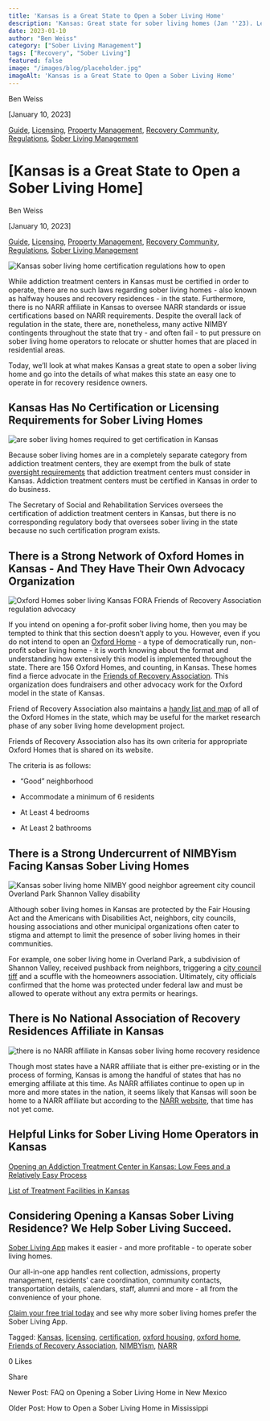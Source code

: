 ```yaml
---
title: 'Kansas is a Great State to Open a Sober Living Home'
description: 'Kansas: Great state for sober living homes (Jan ''23). Learn why: explores high demand, lack of required state certification & market potential.'
date: 2023-01-10
author: "Ben Weiss"
category: ["Sober Living Management"]
tags: ["Recovery", "Sober Living"]
featured: false
image: "/images/blog/placeholder.jpg"
imageAlt: 'Kansas is a Great State to Open a Sober Living Home'
---
```


Ben Weiss

[January 10, 2023]

[Guide](/sober-living-app-blog/category/Guide), [Licensing](/sober-living-app-blog/category/Licensing), [Property Management](/sober-living-app-blog/category/Property+Management), [Recovery Community](/sober-living-app-blog/category/Recovery+Community), [Regulations](/sober-living-app-blog/category/Regulations), [Sober Living Management](/sober-living-app-blog/category/Sober+Living+Management)

#  [Kansas is a Great State to Open a Sober Living Home]

Ben Weiss

[January 10, 2023]

[Guide](/sober-living-app-blog/category/Guide), [Licensing](/sober-living-app-blog/category/Licensing), [Property Management](/sober-living-app-blog/category/Property+Management), [Recovery Community](/sober-living-app-blog/category/Recovery+Community), [Regulations](/sober-living-app-blog/category/Regulations), [Sober Living Management](/sober-living-app-blog/category/Sober+Living+Management)

![Kansas sober living home certification regulations how to open](/images/blog/kansas-is-a-great-state-to-open-a-sober-living-home/Screen_Shot_2023-01-03_at_5.16.55_PM.png)

While addiction treatment centers in Kansas must be certified in order to operate, there are no such laws regarding sober living homes - also known as halfway houses and recovery residences - in the state. Furthermore, there is no NARR affiliate in Kansas to oversee NARR standards or issue certifications based on NARR requirements. Despite the overall lack of regulation in the state, there are, nonetheless, many active NIMBY contingents throughout the state that try - and often fail - to put pressure on sober living home operators to relocate or shutter homes that are placed in residential areas. 

Today, we’ll look at what makes Kansas a great state to open a sober living home and go into the details of what makes this state an easy one to operate in for recovery residence owners. 

## Kansas Has No Certification or Licensing Requirements for Sober Living Homes 

![are sober living homes required to get certification in Kansas](/images/blog/kansas-is-a-great-state-to-open-a-sober-living-home/Screen_Shot_2023-01-03_at_5.17.10_PM.png)

Because sober living homes are in a completely separate category from addiction treatment centers, they are exempt from the bulk of state [oversight requirements](https://kdads.ks.gov/docs/librariesprovider17/survey-certification-and-credentialing-commission/behavioral-health-licensing/sud-facilities/standards.pdf?sfvrsn=51439ee_2) that addiction treatment centers must consider in Kansas. Addiction treatment centers must be certified in Kansas in order to do business. 

The Secretary of Social and Rehabilitation Services oversees the certification of addiction treatment centers in Kansas, but there is no corresponding regulatory body that oversees sober living in the state because no such certification program exists.   

## There is a Strong Network of Oxford Homes in Kansas - And They Have Their Own Advocacy Organization 

![Oxford Homes sober living Kansas FORA Friends of Recovery Association regulation advocacy](/images/blog/kansas-is-a-great-state-to-open-a-sober-living-home/Screen_Shot_2023-01-03_at_6.09.41_PM.png)

If you intend on opening a for-profit sober living home, then you may be tempted to think that this section doesn’t apply to you. However, even if you do not intend to open an [Oxford Home](https://oxfordhouse.org/) \- a type of democratically run, non-profit sober living home - it is worth knowing about the format and understanding how extensively this model is implemented throughout the state. There are 156 Oxford Homes, and counting, in Kansas. These homes find a fierce advocate in the [Friends of Recovery Association](https://www.friendsofrecovery.com/). This organization does fundraisers and other advocacy work for the Oxford model in the state of Kansas. 

Friend of Recovery Association also maintains a [handy list and map](https://www.friendsofrecovery.com/oxford_houses) of all of the Oxford Homes in the state, which may be useful for the market research phase of any sober living home development project. 

Friends of Recovery Association also has its own criteria for appropriate Oxford Homes that is shared on its website. 

The criteria is as follows: 

  * “Good” neighborhood 

  * Accommodate a minimum of 6 residents 

  * At Least 4 bedrooms 

  * At Least 2 bathrooms 

## There is a Strong Undercurrent of NIMBYism Facing Kansas Sober Living Homes 

![Kansas sober living home NIMBY good neighbor agreement city council Overland Park Shannon Valley disability](/images/blog/kansas-is-a-great-state-to-open-a-sober-living-home/Screen_Shot_2023-01-03_at_5.24.52_PM.png)

Although sober living homes in Kansas are protected by the Fair Housing Act and the Americans with Disabilities Act, neighbors, city councils, housing associations and other municipal organizations often cater to stigma and attempt to limit the presence of sober living homes in their communities. 

For example, one sober living home in Overland Park, a subdivision of Shannon Valley, received pushback from neighbors, triggering a [city council tiff](https://shawneemissionpost.com/2022/01/12/shannon-valley-sober-living-facility-139509/) and a scuffle with the homeowners association. Ultimately, city officials confirmed that the home was protected under federal law and must be allowed to operate without any extra permits or hearings. 

## There is No National Association of Recovery Residences Affiliate in Kansas

![there is no NARR affiliate in Kansas sober living home recovery residence](/images/blog/kansas-is-a-great-state-to-open-a-sober-living-home/Screen_Shot_2023-01-03_at_6.10.16_PM.png)

Though most states have a NARR affiliate that is either pre-existing or in the process of forming, Kansas is among the handful of states that has no emerging affiliate at this time. As NARR affiliates continue to open up in more and more states in the nation, it seems likely that Kansas will soon be home to a NARR affiliate but according to the [NARR website](https://narronline.org/?location=mo), that time has not yet come. 

## Helpful Links for Sober Living Home Operators in Kansas

[Opening an Addiction Treatment Center in Kansas: Low Fees and a Relatively Easy Process ](https://behavehealth.com/blog/2022/3/15/opening-an-addiction-treatment-center-in-kansas-low-fees-and-a-relatively-easy-processnbsp)

[List of Treatment Facilities in Kansas](https://bridge.behavehealth.com/rehabs/kansas)

## Considering Opening a Kansas Sober Living Residence? We Help Sober Living Succeed. 

[Sober Living App](/) makes it easier - and more profitable - to operate sober living homes. 

Our all-in-one app handles rent collection, admissions, property management, residents’ care coordination, community contacts, transportation details, calendars, staff, alumni and more - all from the convenience of your phone.  

[Claim your free trial today](https://behavehealth.com/get-started) and see why more sober living homes prefer the Sober Living App.

Tagged: [Kansas](/sober-living-app-blog/tag/Kansas), [licensing](https://soberlivingapp.com/sober-living-app-blog/tag/licensing), [certification](/sober-living-app-blog/tag/certification), [oxford housing](https://soberlivingapp.com/sober-living-app-blog/tag/oxford+housing), [oxford home](https://soberlivingapp.com/sober-living-app-blog/tag/oxford+home), [Friends of Recovery Association](https://soberlivingapp.com/sober-living-app-blog/tag/Friends+of+Recovery+Association), [NIMBYism](/sober-living-app-blog/tag/NIMBYism), [NARR](/sober-living-app-blog/tag/NARR)

0 Likes

Share

Newer Post: FAQ on Opening a Sober Living Home in New Mexico 

Older Post: How to Open a Sober Living Home in Mississippi